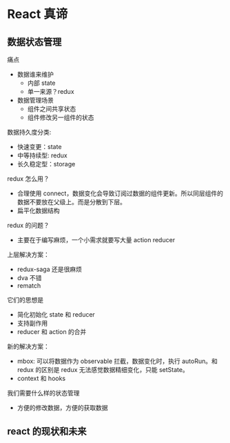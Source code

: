 # React 真谛

## 数据状态管理

痛点

- 数据谁来维护
  - 内部 state
  - 单一来源？redux
- 数据管理场景
  - 组件之间共享状态
  - 组件修改另一组件的状态

数据持久度分类:

- 快速变更：state
- 中等持续型: redux
- 长久稳定型：storage

redux 怎么用？

- 合理使用 connect，数据变化会导致订阅过数据的组件更新。所以同层组件的数据不要放在父级上。而是分散到下层。
- 扁平化数据结构

redux 的问题？

- 主要在于编写麻烦，一个小需求就要写大量 action reducer

上层解决方案：

- redux-saga 还是很麻烦
- dva 不错
- rematch

它们的思想是

- 简化初始化 state 和 reducer
- 支持副作用
- reducer 和 action 的合并

新的解决方案：

- mbox: 可以将数据作为 observable 拦截，数据变化时，执行 autoRun。和 redux 的区别是 redux 无法感觉数据精细变化，只能 setState。
- context 和 hooks

我们需要什么样的状态管理

- 方便的修改数据，方便的获取数据

## react 的现状和未来
